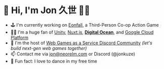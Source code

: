 # 👋 Hi, I'm Jon 久世 🥷🏿

- 🕹️ I'm currently working on [Eonfall](https://eonfall.com), a Third-Person Co-op Action Game
- 👨‍💻 I'm a huge fan of [Unity](https://unity.com/), [Nuxt.js](https://nuxt.com/), **[Digital Ocean](https://m.do.co/c/b1323ea53cb5)**, and [Google Cloud Platform](https://cloud.google.com/why-google-cloud)
- 🤝 I'm the host of [Web Games as a Service Discord Community](https://wgaas.dev/) *(let's build next-gen web games together)*
- 📫 Contact me via jon@neorelm.com or Discord (@jonkuze)
- 🕺 Fun fact: I love to dance in my free time


